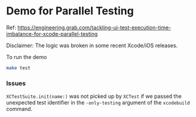 # Demo for Parallel Testing

Ref: https://engineering.grab.com/tackling-ui-test-execution-time-imbalance-for-xcode-parallel-testing

Disclaimer: The logic was broken in some recent Xcode/iOS releases.

To run the demo
```sh
make test
```

### Issues

`XCTestSuite.init(name:)` was not picked up by `XCTest` if we passed the unexpected test identifier in the `-only-testing` argument of the `xcodebuild` command.
